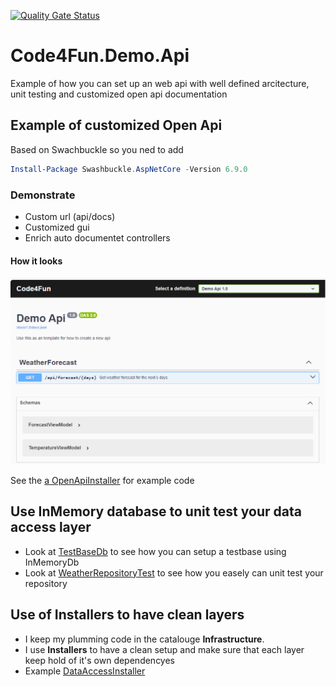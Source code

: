 [![Quality Gate Status](https://sonarcloud.io/api/project_badges/measure?project=skarnes20_Kjetil.Demo.Api&metric=alert_status)](https://sonarcloud.io/summary/new_code?id=skarnes20_Kjetil.Demo.Api)

# Code4Fun.Demo.Api
Example of how you can set up an web api with well defined arcitecture, unit testing and customized open api documentation

## Example of customized Open Api
Based on Swachbuckle so you ned to add 
```Powershell
Install-Package Swashbuckle.AspNetCore -Version 6.9.0
```
### Demonstrate
- Custom url (api/docs)
- Customized gui
- Enrich auto documentet controllers

#### How it looks
![Image of customized open api](docs/OpenApi.png)

See the [a OpenApiInstaller](src/Kjetil.Demo.Api/Infrastructure/OpenApiInstaller.cs) for example code

## Use InMemory database to unit test your data access layer
- Look at [TestBaseDb](tests/Kjetil.Demo.DataAccess.UnitTest/Infrastructure/TestBaseDb.cs) to see how you can setup a testbase using InMemoryDb
- Look at [WeatherRepositoryTest](tests/Kjetil.Demo.DataAccess.UnitTest/Repositories/WeatherRepositoryTest.cs) to see how you easely can unit test your repository

## Use of Installers to have clean layers
- I keep my plumming code in the catalouge **Infrastructure**.
- I use **Installers** to have a clean setup and make sure that each layer keep hold of it's own dependencyes
- Example [DataAccessInstaller](src/Kjetil.Demo.DataAccess/Infrastructure/DataAccessInstaller.cs )
